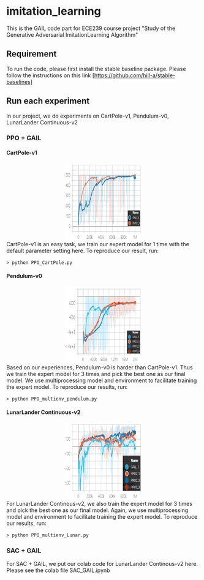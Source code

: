 # imitation_learning
This is the GAIL code part for ECE239 course project "Study of the Generative Adversarial ImitationLearning Algorithm"

## Requirement
To run the code, please first install the stable baseline package. Please follow the instructions on this link [https://github.com/hill-a/stable-baselines]

## Run each experiment
In our project, we do experiments on CartPole-v1, Pendulum-v0, LunarLander Continuous-v2

### PPO + GAIL

#### CartPole-v1
<div align="center">
  <img src = './images/CartPole.png' width = '200px' height = '200px'>
</div>
CartPole-v1 is an easy task, we train our expert model for 1 time with the default parameter setting here. To reproduce our result, run:


```
> python PPO_CartPole.py
```

#### Pendulum-v0
<div align="center">
  <img src = './images/Pendulum.png' width = '200px' height = '200px'>
</div>
Based on our experiences, Pendulum-v0 is harder than CartPole-v1. Thus we train the expert model for 3 times and pick the best one as our final model. We use multiprocessing model and environment to facilitate training the expert model. To reproduce our results, run:


```
> python PPO_multienv_pendulum.py
```

#### LunarLander Continuous-v2
<div align="center">
  <img src = './images/LunarLander_continuous.png' width = '200px' height = '200px'>
</div>
For LunarLander Continous-v2, we also train the expert model for 3 times and pick the best one as our final model. Again, we use multiprocessing model and environment to facilitate training the expert model. To reproduce our results, run:


```
> python PPO_multienv_Lunar.py
```


### SAC + GAIL
For SAC + GAIL, we put our colab code for LunarLander Continous-v2 here. Please see the colab file SAC_GAIL.ipynb 

